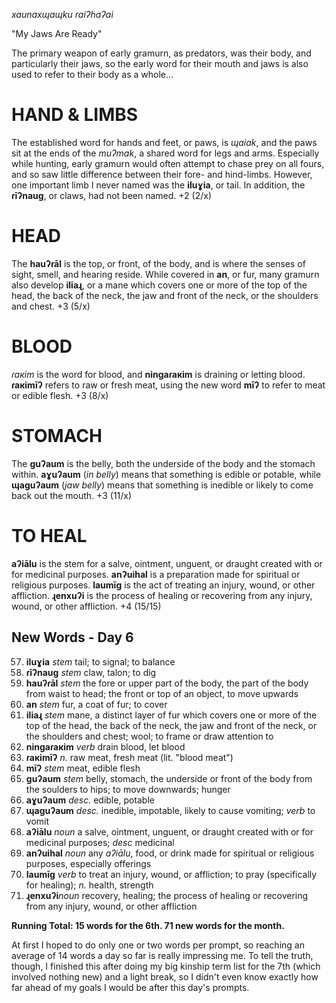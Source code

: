 _xaunaxɰaɰku raiʔhaʔai_

"My Jaws Are Ready"

The primary weapon of early gramurn, as predators, was their body, and particularly their jaws, so the early word for their mouth and jaws is also used to refer to their body as a whole...

# HAND & LIMBS

The established word for hands and feet, or paws, is _ɰaiak_, and the paws sit at the ends of the _muʔmak_, a shared word for legs and arms. Especially while hunting, early gramurn would often attempt to chase prey on all fours, and so saw little difference between their fore- and hind-limbs. However, one important limb I never named was the **iluɣia**, or tail. In addition, the **ɾīʔnaug**, or claws, had not been named. +2 (2/x)

# HEAD

The **hauʔɾāl** is the top, or front, of the body, and is where the senses of sight, smell, and hearing reside. While covered in **an**, or fur, many gramurn also develop **iliaɻ**, or a mane which covers one or more of the top of the head, the back of the neck, the jaw and front of the neck, or the shoulders and chest. +3 (5/x)

# BLOOD

_ɾaкim_ is the word for blood, and **ningaɾaкim** is draining or letting blood. **ɾaкimīʔ** refers to raw or fresh meat, using the new word **mīʔ** to refer to meat or edible flesh. +3 (8/x)

# STOMACH

The **guʔaum** is the belly, both the underside of the body and the stomach within. **aɣuʔaum** (_in belly_) means that something is edible or potable, while **ɰaguʔaum** (_jaw belly_) means that something is inedible or likely to come back out the mouth. +3 (11/x)

# TO HEAL

**aʔiālu** is the stem for a salve, ointment, unguent, or draught created with or for medicinal purposes. **anʔuihal** is a preparation made for spiritual or religious purposes. **laumīg** is the act of treating an injury, wound, or other affliction. **ɻenxuʔi** is the process of healing or recovering from any injury, wound, or other affliction. +4 (15/15)

## New Words - Day 6

57. **iluɣia** _stem_ tail; to signal; to balance
58. **ɾīʔnaug** _stem_ claw, talon; to dig
59. **hauʔɾāl** _stem_ the fore or upper part of the body, the part of the body from waist to head; the front or top of an object, to move upwards
60. **an** _stem_ fur, a coat of fur; to cover
61. **iliaɻ** _stem_ mane, a distinct layer of fur which covers one or more of the top of the head, the back of the neck, the jaw and front of the neck, or the shoulders and chest; wool; to frame or draw attention to
62. **ningaɾaкim** _verb_ drain blood, let blood
63. **ɾaкimīʔ** _n._ raw meat, fresh meat (lit. "blood meat")
64. **mīʔ** _stem_ meat, edible flesh
65. **guʔaum** _stem_ belly, stomach, the underside or front of the body from the soulders to hips; to move downwards; hunger
66. **aɣuʔaum** _desc._ edible, potable
67. **ɰaguʔaum** _desc._ inedible, impotable, likely to cause vomiting; _verb_ to vomit
68. **aʔiālu** _noun_ a salve, ointment, unguent, or draught created with or for medicinal purposes; _desc_ medicinal
69. **anʔuihal** _noun_ any _aʔiālu_, food, or drink made for spiritual or religious purposes, especially offerings
70. **laumīg** _verb_ to treat an injury, wound, or affliction; to pray (specifically for healing); _n._ health, strength
71. **ɻenxuʔi**_noun_ recovery, healing; the process of healing or recovering from any injury, wound, or other affliction

**Running Total: 15 words for the 6th. 71 new words for the month.**

At first I hoped to do only one or two words per prompt, so reaching an average of 14 words a day so far is really impressing me. To tell the truth, though, I finished this after doing my big kinship term list for the 7th (which involved nothing new) and a light break, so I didn't even know exactly how far ahead of my goals I would be after this day's prompts.
